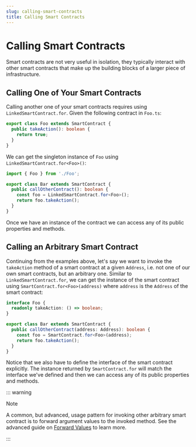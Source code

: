 ```yaml
---
slug: calling-smart-contracts
title: Calling Smart Contracts
---
```

# Calling Smart Contracts

Smart contracts are not very useful in isolation, they typically interact with other smart contracts that make up the building blocks of a larger piece of infrastructure.

## Calling One of Your Smart Contracts

Calling another one of your smart contracts requires using `LinkedSmartContract.for`. Given the following contract in `Foo.ts`:

```typescript
export class Foo extends SmartContract {
  public takeAction(): boolean {
    return true;
  }
}
```

We can get the singleton instance of `Foo` using `LinkedSmartContract.for<Foo>()`:

```typescript
import { Foo } from './Foo';

export class Bar extends SmartContract {
  public callOtherContract(): boolean {
    const foo = LinkedSmartContract.for<Foo>();
    return foo.takeAction();
  }
}
```

Once we have an instance of the contract we can access any of its public properties and methods.

## Calling an Arbitrary Smart Contract

Continuing from the examples above, let's say we want to invoke the `takeAction` method of a smart contract at a given `Address`, i.e. not one of our own smart contracts, but an arbitrary one. Similar to `LinkedSmartContract.for`, we can get the instance of the smart contract using `SmartContract.for<Foo>(address)` where `address` is the `Address` of the smart contract:

```typescript
interface Foo {
  readonly takeAction: () => boolean;
}

export class Bar extends SmartContract {
  public callOtherContract(address: Address): boolean {
    const foo = SmartContract.for<Foo>(address);
    return foo.takeAction();
  }
}
```

Notice that we also have to define the interface of the smart contract explicitly. The instance returned by `SmartContract.for` will match the interface we've defined and then we can access any of its public properties and methods.

::: warning

Note

A common, but advanced, usage pattern for invoking other arbitrary smart contract is to forward argument values to the invoked method. See the advanced guide on [Forward Values](/docs/forward-values) to learn more.

:::
